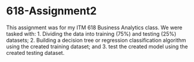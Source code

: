 # 618-Assignment2

This assignment was for my ITM 618 Business Analytics class. We were tasked with: 1. Dividing the data into  training (75%) and testing (25%) datasets; 2. Building a decision tree or regression classification algorithm using the created training dataset; and 3. test the created model using the created testing dataset.
